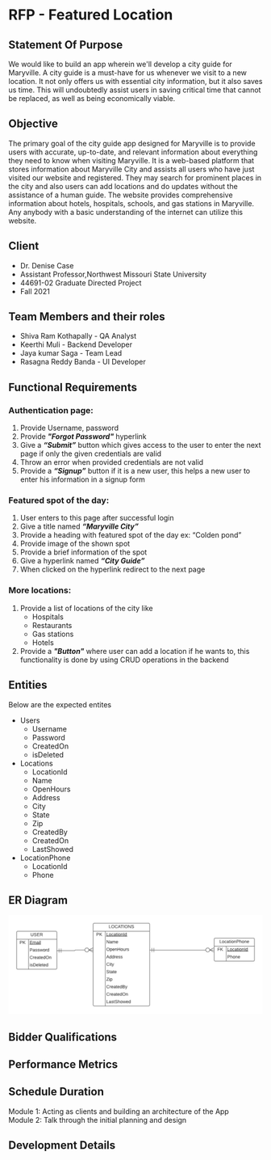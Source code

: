 # RFP - Featured Location
## Statement Of Purpose
We would  like to build an app wherein we'll develop a city guide for Maryville. A city guide is a must-have for us whenever we visit to a new location. It not only offers us with essential city information, but it also saves us time. This will undoubtedly assist users in saving critical time that cannot be replaced, as well as being economically viable.
## Objective
The primary goal of the city guide app designed for Maryville is to provide users with accurate, up-to-date, and relevant information about everything they need to know when visiting Maryville. It is a web-based platform that stores information about Maryville City and assists all users who have just visited our website and registered. They may search for prominent places in the city and also users can add locations and do updates without the assistance of a human guide. The website provides comprehensive information about hotels, hospitals, schools, and gas stations in Maryville. Any anybody with a basic understanding of the internet can utilize this website.
## Client
- Dr. Denise Case
- Assistant Professor,Northwest Missouri State University
- 44691-02 Graduate Directed Project
- Fall 2021
## Team Members and their roles
- Shiva Ram Kothapally - QA Analyst
- Keerthi Muli - Backend Developer
- Jaya kumar Saga - Team Lead
- Rasagna Reddy Banda - UI Developer
## Functional Requirements
### Authentication page:
1.	Provide Username, password
2.	Provide ***"Forgot Password"*** hyperlink
3.	Give a ***“Submit”*** button which gives access to the user to enter the next page if only the given credentials are valid
4.	Throw an error when provided credentials are not valid
5.	Provide a ***“Signup”*** button if it is a new user, this helps a new user to enter his information in a signup form

### Featured spot of the day:
1.	User enters to this page after successful login
2.	Give a title named ***“Maryville City”***
3.	Provide a heading with featured spot of the day ex: “Colden pond”
4.	Provide image of the shown spot
5.	Provide a brief information of the spot
6.	Give a hyperlink named ***“City Guide”***
7.	When clicked on the hyperlink redirect to the next page

### More locations:
1.	Provide a list of locations of the city like 
    -   Hospitals
    -	Restaurants
    -	Gas stations
    -	Hotels
2.	Provide a ***"Button"*** where user can add a location if he wants to, this functionality is done by using CRUD operations in the backend

## Entities 
Below are the expected entites
- Users
    - Username
    - Password
    - CreatedOn
    - isDeleted
 - Locations
    - LocationId
    - Name
    - OpenHours
    - Address
    - City
    - State
    - Zip
    - CreatedBy
    - CreatedOn
    - LastShowed
 - LocationPhone
    - LocationId
    - Phone

## ER Diagram
 ![ER](https://github.com/KeerthiMuli/featured-locations/blob/main/images/LocationsER.png)

## Bidder Qualifications
## Performance Metrics
## Schedule Duration
Module 1: Acting as clients and building an architecture of the App<br>
Module 2: Talk through the initial planning and design<br>
## Development Details
